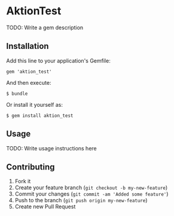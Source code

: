 # AktionTest

TODO: Write a gem description

## Installation

Add this line to your application's Gemfile:

    gem 'aktion_test'

And then execute:

    $ bundle

Or install it yourself as:

    $ gem install aktion_test

## Usage

TODO: Write usage instructions here

## Contributing

1. Fork it
2. Create your feature branch (`git checkout -b my-new-feature`)
3. Commit your changes (`git commit -am 'Added some feature'`)
4. Push to the branch (`git push origin my-new-feature`)
5. Create new Pull Request
